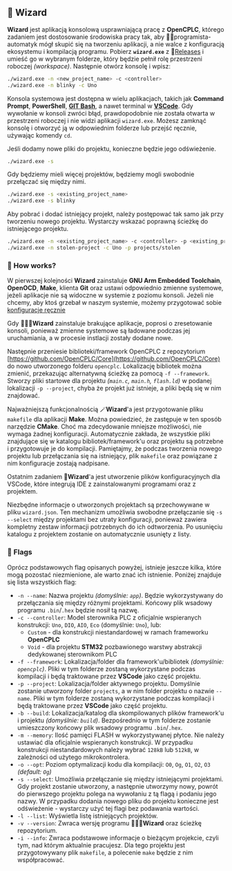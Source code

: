 ## 🔮 Wizard

**Wizard** jest aplikacją konsolową usprawniającą pracę z **OpenCPLC**, którego zadaniem jest dostosowanie środowiska pracy tak, aby 👨‍💻programista-automatyk mógł skupić się na tworzeniu aplikacji, a nie walce z konfiguracją ekosystemu i kompilacją programu. Pobierz **`wizard.exe`** z 🚀[Releases](https://github.com/OpenCPLC/Wizard/releases) i umieść go w wybranym folderze, który będzie pełnił rolę przestrzeni roboczej _(workspace)_. Następnie otwórz konsolę i wpisz:

```bash
./wizard.exe -n <new_project_name> -c <controller>
./wizard.exe -n blinky -c Uno
```

Konsola systemowa jest dostępna w wielu aplikacjach, takich jak **Command Prompt**, **PowerShell**, [**GIT Bash**](https://git-scm.com/downloads), a nawet terminal w [**VSCode**](https://code.visualstudio.com/). Gdy wywołanie w konsoli zwróci błąd, prawdopodobnie nie została otwarta w przestrzeni roboczej i nie widzi aplikacji `wizard.exe`. Możesz zamknąć konsolę i otworzyć ją w odpowiednim folderze lub przejść ręcznie, używając komendy `cd`.

Jeśli dodamy nowe pliki do projektu, konieczne będzie jego odświeżenie.

```bash
./wizard.exe -s
```

Gdy będziemy mieli więcej projektów, będziemy mogli swobodnie przełączać się między nimi.

```bash
./wizard.exe -s <existing_project_name>
./wizard.exe -s blinky
```

Aby pobrać i dodać istniejący projekt, należy postępować tak samo jak przy tworzeniu nowego projektu. Wystarczy wskazać poprawną ścieżkę do istniejącego projektu.

```bash
./wizard.exe -n <existing_project_name> -c <controller> -p <existing_project_path>
./wizard.exe -n stolen-project -c Uno -p projects/stolen
```

### 🤔 How works?

W pierwszej kolejności **Wizard** zainstaluje **GNU Arm Embedded Toolchain**, **OpenOCD**, **Make**, klienta **Git** oraz ustawi odpowiednio zmienne systemowe, jeżeli aplikacje nie są widoczne w systemie z poziomu konsoli. Jeżeli nie chcemy, aby ktoś grzebał w naszym systemie, możemy przygotować sobie [konfiguracje ręcznie](self-installed.md)

Gdy 🧙🏼‍♂️**Wizard** zainstaluje brakujące aplikacje, poprosi o zresetowanie konsoli, ponieważ zmienne systemowe są ładowane podczas jej uruchamiania, a w procesie instlacji zostały dodane nowe.

Następnie przeniesie biblioteki/framework OpenCPLC z repozytorium [https://github.com/OpenCPLC/Core](https://github.com/OpenCPLC/Core) do nowo utworzonego folderu `opencplc`. Lokalizację bibliotek można zmienić, przekazując alternatywną ścieżkę za pomocą `-f --framework`. Stworzy pliki startowe dla projektu _(`main.c`, `main.h`, `flash.ld`)_ w podanej lokalizacji `-p --project`, chyba że projekt już istnieje, a pliki będą się w nim znajdować.

Najważniejszą funkcjonalnością 🪄**Wizard**'a jest przygotowanie pliku `makefile` dla aplikacji **Make**. Można powiedzieć, że zastępuje w ten sposób narzędzie **CMake**. Choć ma zdecydowanie mniejsze możliwości, nie wymaga żadnej konfiguracji. Automatycznie zakłada, że wszystkie pliki znajdujące się w katalogu bibliotek/framework'u oraz projektu są potrzebne i przygotowuje je do kompilacji. Pamiętajmy, że podczas tworzenia nowego projektu lub przełączania się na istniejący, plik `makefile` oraz powiązane z nim konfiguracje zostają nadpisane.

Ostatnim zadaniem 🔮**Wizard**'a jest utworzenie plików konfiguracyjnych dla VSCode, które integrują IDE z zainstalowanymi programami oraz z projektem.

Niezbędne informacje o utworzonych projektach są przechowywane w pliku `wizard.json`. Ten mechanizm umożliwia swobodne przełączanie się `-s --select` między projektami bez utraty konfiguracji, ponieważ zawiera kompletny zestaw informacji potrzebnych do ich odtworzenia. Po usunięciu katalogu z projektem zostanie on automatycznie usunięty z listy.

### 🚩 Flags

Oprócz podstawowych flag opisanych powyżej, istnieje jeszcze kilka, które mogą pozostać niezmienione, ale warto znać ich istnienie. Poniżej znajduje się lista wszystkich flag:

- `-n --name`: Nazwa projektu _(domyślnie: `app`)_. Będzie wykorzystywany do przełączania się między różnymi projektami. Końcowy plik wsadowy programu `.bin`/`.hex` będzie nosił tą nazwę.
- `-c --controller`: Model sterownika PLC z oficjalnie wspieranych konstrukcji: `Uno`, `DIO`, `AIO`, `Eco` (domyślnie: `Uno`), lub:
  - `Custom` - dla konstrukcji niestandardowej w ramach frameworku **OpenCPLC**
  - `Void` - dla projektu **STM32** pozbawionego warstwy abstrakcji dedykowanej sterownikom PLC
- `-f --framework`: Lokalizacja/folder dla framework'u/bibliotek _(domyślnie: `opencplc`)_. Pliki w tym folderze zostaną wykorzystane podczas kompilacji i będą traktowane przez **VSCode** jako część projektu.
- `-p --project`: Lokalizacja/folder aktywnego projektu. Domyślnie zostanie utworzony folder `projects`, a w nim folder projektu o nazwie `--name`. Pliki w tym folderze zostaną wykorzystane podczas kompilacji i będą traktowane przez **VSCode** jako część projektu.
- `-b --build`: Lokalizacja/katalog dla skompilowanych plików framework'u i projektu _(domyślnie: `build`)_. Bezpośrednio w tym folderze zostanie umieszczony końcowy plik wsadowy programu `.bin`/`.hex`.
- `-m --memory`: Ilość pamięci FLASH w wykorzystywanej płytce. Nie należy ustawiać dla oficjalnie wspieranych konstrukcji. W przypadku konstrukcji niestandardowych należy wybrać `128kB` lub `512kB`, w zależności od użytego mikrokontrolera.
- `-o --opt`: Poziom optymalizacji kodu dla kompilacji: `O0`, `Og`, `O1`, `O2`, `O3` _(default: `Og`)_
- `-s --select`: Umożliwia przełączanie się między istniejącymi projektami. Gdy projekt zostanie utworzony, a następnie utworzymy nowy, powrót do pierwszego projektu polega na wywołaniu z tą flagą i podaniu jego nazwy. W przypadku dodania nowego pliku do projektu konieczne jest odświeżenie - wystarczy użyć tej flagi bez podawania wartości.
- `-l --list`: Wyświetla listę istniejących projektów.
- `-v --version`: Zwraca wersję programu 🧙🏼‍♂️**Wizard** oraz ścieżkę repozytorium.
- `-i --info`: Zwraca podstawowe informacje o bieżącym projekcie, czyli tym, nad którym aktualnie pracujesz. Dla tego projektu jest przygotowywany plik `makefile`, a polecenie `make` będzie z nim współpracować.
